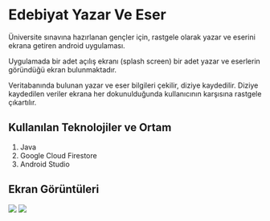 # Edebiyat Yazar Ve Eser
Üniversite sınavına hazırlanan gençler için, rastgele olarak yazar ve eserini ekrana getiren android uygulaması.

Uygulamada bir adet açılış ekranı (splash screen) bir adet yazar ve eserlerin göründüğü ekran bulunmaktadır. 

Veritabanında bulunan yazar ve eser bilgileri çekilir, diziye kaydedilir. Diziye kaydedilen veriler ekrana her dokunulduğunda kullanıcının karşısına rastgele çıkartılır.

## Kullanılan Teknolojiler ve Ortam
1. Java
2. Google Cloud Firestore
3. Android Studio

## Ekran Görüntüleri
![](https://i.ibb.co/qkFZcHy/edebiyat1.png)
![](https://i.ibb.co/8DnpfdF/edebiyat2.png)
